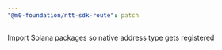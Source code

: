 ```yaml
---
"@m0-foundation/ntt-sdk-route": patch
---
```


Import Solana packages so native address type gets registered
